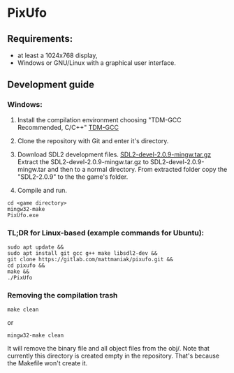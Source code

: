 # PixUfo
## Requirements:
- at least a 1024x768 display,
- Windows or GNU/Linux with a graphical user interface.

## Development guide
### Windows:
1. Install the compilation environment choosing "TDM-GCC Recommended, C/C++"
[TDM-GCC](http://tdm-gcc.tdragon.net/)

2. Clone the repository with Git and enter it's directory.

3. Download SDL2 development files.
[SDL2-devel-2.0.9-mingw.tar.gz](https://www.libsdl.org/download-2.0.php)
Extract the SDL2-devel-2.0.9-mingw.tar.gz to SDL2-devel-2.0.9-mingw.tar and then
to a normal directory. From extracted folder copy the "SDL2-2.0.9" to the the
game's folder.

4. Compile and run.
```
cd <game directory>
mingw32-make
PixUfo.exe
```

### TL;DR for Linux-based (example commands for Ubuntu):
```
sudo apt update &&
sudo apt install git gcc g++ make libsdl2-dev &&
git clone https://gitlab.com/mattmaniak/pixufo.git &&
cd pixufo &&
make &&
./PixUfo
```

### Removing the compilation trash
```
make clean
```
or
```
mingw32-make clean
```
It will remove the binary file and all object files from the obj/. Note that
currently this directory is created empty in the repository. That's because the
Makefile won't create it.
